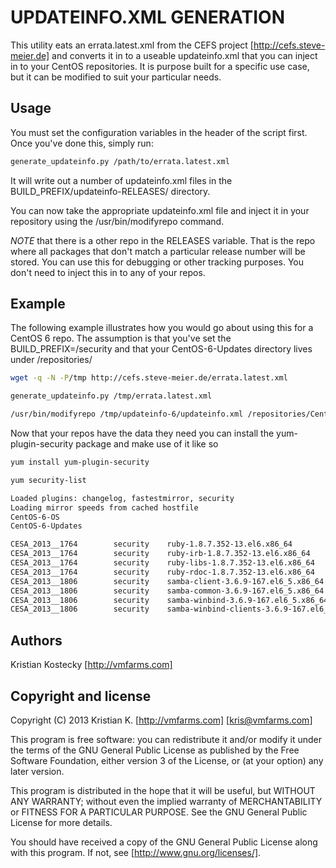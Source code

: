 UPDATEINFO.XML GENERATION
=========================

This utility eats an errata.latest.xml from the CEFS project [http://cefs.steve-meier.de]
and converts it in to a useable updateinfo.xml that you can inject in to your CentOS 
repositories. It is purpose built for a specific use case, but it can be modified to 
suit your particular needs.


Usage
-----
You must set the configuration variables in the header of the script first.
Once you've done this, simply run:

```bash
generate_updateinfo.py /path/to/errata.latest.xml
```

It will write out a number of updateinfo.xml files in the 
BUILD_PREFIX/updateinfo-RELEASES/ directory.

You can now take the appropriate updateinfo.xml file and inject it in your
repository using the /usr/bin/modifyrepo command.

*NOTE* that there is a other repo in the RELEASES variable. That is the repo where all packages
that don't match a particular release number will be stored. You can use this for debugging
or other tracking purposes. You don't need to inject this in to any of your repos.

Example
-------
The following example illustrates how you would go about using this for a CentOS 6 repo.
The assumption is that you've set the BUILD_PREFIX=/security and that your CentOS-6-Updates
directory lives under /repositories/

```bash
wget -q -N -P/tmp http://cefs.steve-meier.de/errata.latest.xml

generate_updateinfo.py /tmp/errata.latest.xml

/usr/bin/modifyrepo /tmp/updateinfo-6/updateinfo.xml /repositories/CentOS-6-Updates/repodata
```

Now that your repos have the data they need you can install the yum-plugin-security package
and make use of it like so

```bash
yum install yum-plugin-security

yum security-list

Loaded plugins: changelog, fastestmirror, security
Loading mirror speeds from cached hostfile
CentOS-6-OS                                                                                                                                                                              | 1.2 kB     00:00
CentOS-6-Updates                                                                                                                                                                         | 1.2 kB     00:00

CESA_2013__1764        security    ruby-1.8.7.352-13.el6.x86_64
CESA_2013__1764        security    ruby-irb-1.8.7.352-13.el6.x86_64
CESA_2013__1764        security    ruby-libs-1.8.7.352-13.el6.x86_64
CESA_2013__1764        security    ruby-rdoc-1.8.7.352-13.el6.x86_64
CESA_2013__1806        security    samba-client-3.6.9-167.el6_5.x86_64
CESA_2013__1806        security    samba-common-3.6.9-167.el6_5.x86_64
CESA_2013__1806        security    samba-winbind-3.6.9-167.el6_5.x86_64
CESA_2013__1806        security    samba-winbind-clients-3.6.9-167.el6_5.x86_64
```

Authors
-------
Kristian Kostecky [http://vmfarms.com]


Copyright and license
---------------------

Copyright (C) 2013  Kristian K. [http://vmfarms.com] [kris@vmfarms.com]

This program is free software: you can redistribute it and/or modify
it under the terms of the GNU General Public License as published by
the Free Software Foundation, either version 3 of the License, or
(at your option) any later version.

This program is distributed in the hope that it will be useful,
but WITHOUT ANY WARRANTY; without even the implied warranty of
MERCHANTABILITY or FITNESS FOR A PARTICULAR PURPOSE.  See the
GNU General Public License for more details.

You should have received a copy of the GNU General Public License
along with this program.  If not, see [http://www.gnu.org/licenses/].
